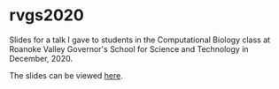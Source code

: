 # rvgs2020

Slides for a talk I gave to students in the Computational Biology class at Roanoke Valley Governor's School for Science and Technology in December, 2020.

The slides can be viewed [here](https://bdwilliamson.github.io/rvgs2020).

